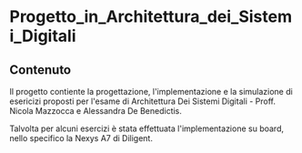 # Progetto_in_Architettura_dei_Sistemi_Digitali
## Contenuto
Il progetto contiente la progettazione, l'implementazione e la simulazione di esericizi proposti per l'esame di Architettura Dei Sistemi Digitali - Proff. Nicola Mazzocca e Alessandra De Benedictis.

Talvolta per alcuni esercizi è stata effettuata l'implementazione su board, nello specifico la Nexys A7 di Diligent.
